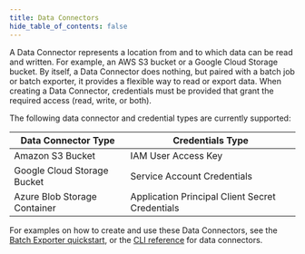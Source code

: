 ```yaml
---
title: Data Connectors
hide_table_of_contents: false
---
```


A Data Connector represents a location from and to which data can be read and written. For example, an AWS S3 bucket
or a Google Cloud Storage bucket. By itself, a Data Connector does nothing, but paired with a batch job or batch exporter,
it provides a flexible way to read or export data. When creating a Data Connector, credentials must be provided that grant the required access (read, write, or both).

The following data connector and credential types are currently supported:

| Data Connector Type          | Credentials Type                                |
| -------------------          | -----------------                               |
| Amazon S3 Bucket             | IAM User Access Key                             |
| Google Cloud Storage Bucket  | Service Account Credentials                     |
| Azure Blob Storage Container | Application Principal Client Secret Credentials |

For examples on how to create and use these Data Connectors, see the [Batch Exporter quickstart](docs/03-quickstart/01-streaming/04-exporting-data/01-batch-export.md),
or the [CLI reference](docs/04-reference/01-cli-reference/strm/create/data-connector/index.md) for data connectors.
